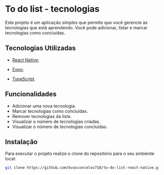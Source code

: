 # To do list - tecnologias

Este projeto é um aplicação simples que permite que você gerencie as tecnologias que está aprendendo. Você pode adicionar, listar e marcar tecnologias como concluídas.

## Tecnologias Utilizadas

- [React Native](https://reactnative.dev/);

- [Expo](https://expo.dev/);

- [TypeScript](https://www.typescriptlang.org/).

## Funcionalidades

- Adicionar uma nova tecnologia.
- Marcar tecnologias como concluídas.
- Remover tecnologias da lista.
- Visualizar o número de tecnologias criadas.
- Visualizar o número de tecnologias concluídas.

## Instalação

Para executar o projeto realize o clone do repositório para o seu ambiente local:

```bash
git clone https://github.com/bvasconcelos710/to-do-list-react-native.git